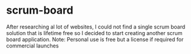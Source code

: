 # scrum-board
After researching al lot of websites, I could not find a single scrum board solution that is lifetime free so I decided to start creating another scrum board application. Note: Personal use is free but a license if required for commercial launches
